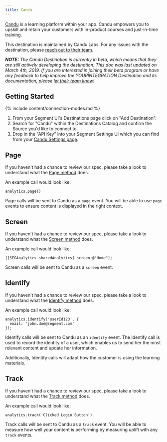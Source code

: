 ```yaml
---
title: Candu
---
```


[Candu](https://www.candu.ai/?utm_source=segmentio&utm_medium=docs&utm_campaign=partners) is a learning platform within your app. Candu empowers you to upskill and retain your customers with in-product courses and just-in-time training.

This destination is maintained by Candu Labs. For any issues with the destination, please [reach out to their team](mailto:support@candu.ai).

_**NOTE:** The Candu Destination is currently in beta, which means that they are still actively developing the destination. This doc was last updated on March 4th, 2019. If you are interested in joining their beta program or have any feedback to help improve the YOURINTEGRATION Destination and its documentation, please [let  their team know](mailto:support@candu.ai)!_


## Getting Started

{% include content/connection-modes.md %}

1. From your Segment UI's Destinations page click on "Add Destination".
2. Search for "Candu" within the Destinations Catalog and confirm the Source you'd like to connect to.
3. Drop in the "API Key" into your Segment Settings UI which you can find from your [Candu Settings page](https://app.candu.ai/settings/workplace).

## Page

If you haven't had a chance to review our spec, please take a look to understand what the [Page method](https://segment.com/docs/spec/page/) does.

An example call would look like:

```
analytics.page()
```

Page calls will be sent to Candu as a `page` event. You will be able to use `page` events to ensure content is displayed in the right context.


## Screen

If you haven't had a chance to review our spec, please take a look to understand what the [Screen method](https://segment.com/docs/spec/page/) does.

An example call would look like:

```
[[SEGAnalytics sharedAnalytics] screen:@"Home"];
```

Screen calls will be sent to Candu as a `screen` event.


## Identify

If you haven't had a chance to review our spec, please take a look to understand what the [Identify method](https://segment.com/docs/spec/identify/) does.

An example call would look like:

```
analytics.identify('userId123', {
  email: 'john.doe@segment.com'
});
```

Identify calls will be sent to Candu as an `identify` event. The Identify call is used to record the identity of a user, which enables us to send her the most relevant content and update her information.

Additionally, Identify calls will adapt how the customer is using the learning materials.


## Track

If you haven't had a chance to review our spec, please take a look to understand what the [Track method](https://segment.com/docs/spec/track/) does.

An example call would look like:

```
analytics.track('Clicked Login Button')
```

Track calls will be sent to Candu as a `track` event. You will be able to measure how well your content is performing by measuring uplift with any `track` events.

